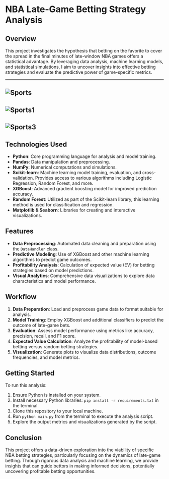 NBA Late-Game Betting Strategy Analysis
=======================================

Overview
--------

This project investigates the hypothesis that betting on the favorite to cover the spread in the final minutes of late-window NBA games offers a statistical advantage. By leveraging data analysis, machine learning models, and statistical simulations, I aim to uncover insights into effective betting strategies and evaluate the predictive power of game-specific metrics.

-----------------
![Sports](https://github.com/jacksampey/SportsAlgo/assets/116771647/2d4d9ca9-7e3b-4b8b-8a8e-921bf9d32f82)
-----------------
![Sports1](https://github.com/jacksampey/SportsAlgo/assets/116771647/9771f414-971f-4529-ac0f-3d5304d5920f)
-----------------
![Sports3](https://github.com/jacksampey/SportsAlgo/assets/116771647/82e039cc-4707-4a66-b247-0cd0577e2a6c)
-----------------
Technologies Used
-----------------

*   **Python**: Core programming language for analysis and model training.
*   **Pandas**: Data manipulation and preprocessing.
*   **NumPy**: Numerical computations and simulations.
*   **Scikit-learn**: Machine learning model training, evaluation, and cross-validation. Provides access to various algorithms including Logistic Regression, Random Forest, and more.
*   **XGBoost**: Advanced gradient boosting model for improved prediction accuracy.
*   **Random Forest**: Utilized as part of the Scikit-learn library, this learning method is used for classification and regression.
*   **Matplotlib & Seaborn**: Libraries for creating and interactive visualizations.

Features
--------

*   **Data Preprocessing**: Automated data cleaning and preparation using the `DataHandler` class.
*   **Predictive Modeling**: Use of XGBoost and other machine learning algorithms to predict game outcomes.
*   **Profitability Analysis**: Calculation of expected value (EV) for betting strategies based on model predictions.
*   **Visual Analytics**: Comprehensive data visualizations to explore data characteristics and model performance.

Workflow
--------

1.  **Data Preparation**: Load and preprocess game data to format suitable for analysis.
2.  **Model Training**: Employ XGBoost and additional classifiers to predict the outcome of late-game bets.
3.  **Evaluation**: Assess model performance using metrics like accuracy, precision, recall, and F1 score.
4.  **Expected Value Calculation**: Analyze the profitability of model-based betting versus random betting strategies.
5.  **Visualization**: Generate plots to visualize data distributions, outcome frequencies, and model metrics.

Getting Started
---------------

To run this analysis:

1.  Ensure Python is installed on your system.
2.  Install necessary Python libraries: `pip install -r requirements.txt` in the terminal.
3.  Clone this repository to your local machine.
4.  Run `python main.py` from the terminal to execute the analysis script.
5.  Explore the output metrics and visualizations generated by the script.

Conclusion
----------

This project offers a data-driven exploration into the viability of specific NBA betting strategies, particularly focusing on the dynamics of late-game betting. Through rigorous data analysis and machine learning, we provide insights that can guide bettors in making informed decisions, potentially uncovering profitable betting opportunities.